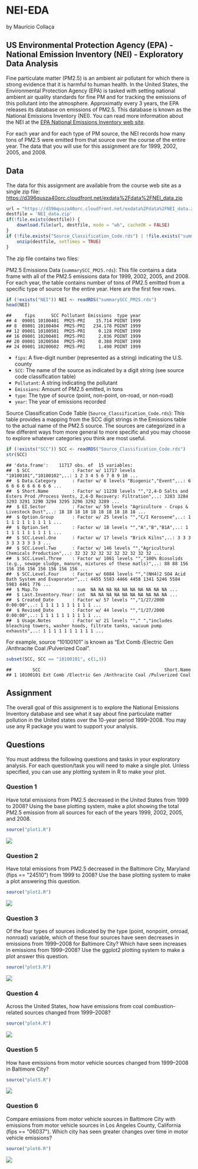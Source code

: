 NEI-EDA
================
by Maurício Collaça

US Environmental Protection Agency (EPA) - National Emission Inventory (NEI) - Exploratory Data Analysis
--------------------------------------------------------------------------------------------------------

Fine particulate matter (PM2.5) is an ambient air pollutant for which there is strong evidence that it is harmful to human health. In the United States, the Environmental Protection Agency (EPA) is tasked with setting national ambient air quality standards for fine PM and for tracking the emissions of this pollutant into the atmosphere. Approximatly every 3 years, the EPA releases its database on emissions of PM2.5. This database is known as the National Emissions Inventory (NEI). You can read more information about the NEI at the [EPA National Emissions Inventory web site](http://www.epa.gov/ttn/chief/eiinformation.html).

For each year and for each type of PM source, the NEI records how many tons of PM2.5 were emitted from that source over the course of the entire year. The data that you will use for this assignment are for 1999, 2002, 2005, and 2008.

Data
----

The data for this assignment are available from the course web site as a single zip file: <https://d396qusza40orc.cloudfront.net/exdata%2Fdata%2FNEI_data.zip>

``` r
url = "https://d396qusza40orc.cloudfront.net/exdata%2Fdata%2FNEI_data.zip"
destfile = 'NEI_data.zip'
if(!file.exists(destfile)) {
    download.file(url, destfile, mode = "wb", cacheOK = FALSE)    
}
if (!file.exists("Source_Classification_Code.rds") | !file.exists("summarySCC_PM25.rds")) {
    unzip(destfile, setTimes = TRUE)
}
```

The zip file contains two files:

PM2.5 Emissions Data (`summarySCC_PM25.rds`): This file contains a data frame with all of the PM2.5 emissions data for 1999, 2002, 2005, and 2008. For each year, the table contains number of tons of PM2.5 emitted from a specific type of source for the entire year. Here are the first few rows.

``` r
if (!exists("NEI")) NEI <- readRDS("summarySCC_PM25.rds")
head(NEI)
```

    ##     fips      SCC Pollutant Emissions  type year
    ## 4  09001 10100401  PM25-PRI    15.714 POINT 1999
    ## 8  09001 10100404  PM25-PRI   234.178 POINT 1999
    ## 12 09001 10100501  PM25-PRI     0.128 POINT 1999
    ## 16 09001 10200401  PM25-PRI     2.036 POINT 1999
    ## 20 09001 10200504  PM25-PRI     0.388 POINT 1999
    ## 24 09001 10200602  PM25-PRI     1.490 POINT 1999

-   `fips`: A five-digit number (represented as a string) indicating the U.S. county
-   `SCC`: The name of the source as indicated by a digit string (see source code classification table)
-   `Pollutant`: A string indicating the pollutant
-   `Emissions`: Amount of PM2.5 emitted, in tons
-   `type`: The type of source (point, non-point, on-road, or non-road)
-   `year`: The year of emissions recorded

Source Classification Code Table (`Source_Classification_Code.rds`): This table provides a mapping from the SCC digit strings in the Emissions table to the actual name of the PM2.5 source. The sources are categorized in a few different ways from more general to more specific and you may choose to explore whatever categories you think are most useful.

``` r
if (!exists("SCC")) SCC <- readRDS("Source_Classification_Code.rds")
str(SCC)
```

    ## 'data.frame':    11717 obs. of  15 variables:
    ##  $ SCC                : Factor w/ 11717 levels "10100101","10100102",..: 1 2 3 4 5 6 7 8 9 10 ...
    ##  $ Data.Category      : Factor w/ 6 levels "Biogenic","Event",..: 6 6 6 6 6 6 6 6 6 6 ...
    ##  $ Short.Name         : Factor w/ 11238 levels "","2,4-D Salts and Esters Prod /Process Vents, 2,4-D Recovery: Filtration",..: 3283 3284 3293 3291 3290 3294 3295 3296 3292 3289 ...
    ##  $ EI.Sector          : Factor w/ 59 levels "Agriculture - Crops & Livestock Dust",..: 18 18 18 18 18 18 18 18 18 18 ...
    ##  $ Option.Group       : Factor w/ 25 levels "","C/I Kerosene",..: 1 1 1 1 1 1 1 1 1 1 ...
    ##  $ Option.Set         : Factor w/ 18 levels "","A","B","B1A",..: 1 1 1 1 1 1 1 1 1 1 ...
    ##  $ SCC.Level.One      : Factor w/ 17 levels "Brick Kilns",..: 3 3 3 3 3 3 3 3 3 3 ...
    ##  $ SCC.Level.Two      : Factor w/ 146 levels "","Agricultural Chemicals Production",..: 32 32 32 32 32 32 32 32 32 32 ...
    ##  $ SCC.Level.Three    : Factor w/ 1061 levels "","100% Biosolids (e.g., sewage sludge, manure, mixtures of these matls)",..: 88 88 156 156 156 156 156 156 156 156 ...
    ##  $ SCC.Level.Four     : Factor w/ 6084 levels "","(NH4)2 SO4 Acid Bath System and Evaporator",..: 4455 5583 4466 4458 1341 5246 5584 5983 4461 776 ...
    ##  $ Map.To             : num  NA NA NA NA NA NA NA NA NA NA ...
    ##  $ Last.Inventory.Year: int  NA NA NA NA NA NA NA NA NA NA ...
    ##  $ Created_Date       : Factor w/ 57 levels "","1/27/2000 0:00:00",..: 1 1 1 1 1 1 1 1 1 1 ...
    ##  $ Revised_Date       : Factor w/ 44 levels "","1/27/2000 0:00:00",..: 1 1 1 1 1 1 1 1 1 1 ...
    ##  $ Usage.Notes        : Factor w/ 21 levels ""," ","includes bleaching towers, washer hoods, filtrate tanks, vacuum pump exhausts",..: 1 1 1 1 1 1 1 1 1 1 ...

For example, source “10100101” is known as “Ext Comb /Electric Gen /Anthracite Coal /Pulverized Coal”.

``` r
subset(SCC, SCC == "10100101", c(1,3))
```

    ##        SCC                                               Short.Name
    ## 1 10100101 Ext Comb /Electric Gen /Anthracite Coal /Pulverized Coal

Assignment
----------

The overall goal of this assignment is to explore the National Emissions Inventory database and see what it say about fine particulate matter pollution in the United states over the 10-year period 1999–2008. You may use any R package you want to support your analysis.

Questions
---------

You must address the following questions and tasks in your exploratory analysis. For each question/task you will need to make a single plot. Unless specified, you can use any plotting system in R to make your plot.

### Question 1

Have total emissions from PM2.5 decreased in the United States from 1999 to 2008? Using the base plotting system, make a plot showing the total PM2.5 emission from all sources for each of the years 1999, 2002, 2005, and 2008.

``` r
source("plot1.R")
```

![](README_files/figure-markdown_github-ascii_identifiers/plot1-1.png)

### Question 2

Have total emissions from PM2.5 decreased in the Baltimore City, Maryland (fips == "24510") from 1999 to 2008? Use the base plotting system to make a plot answering this question.

``` r
source("plot2.R")
```

![](README_files/figure-markdown_github-ascii_identifiers/plot2-1.png)

### Question 3

Of the four types of sources indicated by the type (point, nonpoint, onroad, nonroad) variable, which of these four sources have seen decreases in emissions from 1999–2008 for Baltimore City? Which have seen increases in emissions from 1999–2008? Use the ggplot2 plotting system to make a plot answer this question.

``` r
source("plot3.R")
```

![](README_files/figure-markdown_github-ascii_identifiers/plot3-1.png)

### Question 4

Across the United States, how have emissions from coal combustion-related sources changed from 1999–2008?

``` r
source("plot4.R")
```

![](README_files/figure-markdown_github-ascii_identifiers/plot4-1.png)

### Question 5

How have emissions from motor vehicle sources changed from 1999–2008 in Baltimore City?

``` r
source("plot5.R")
```

![](README_files/figure-markdown_github-ascii_identifiers/plot5-1.png)

### Question 6

Compare emissions from motor vehicle sources in Baltimore City with emissions from motor vehicle sources in Los Angeles County, California (fips == "06037"). Which city has seen greater changes over time in motor vehicle emissions?

``` r
source("plot6.R")
```

![](README_files/figure-markdown_github-ascii_identifiers/plot6-1.png)
